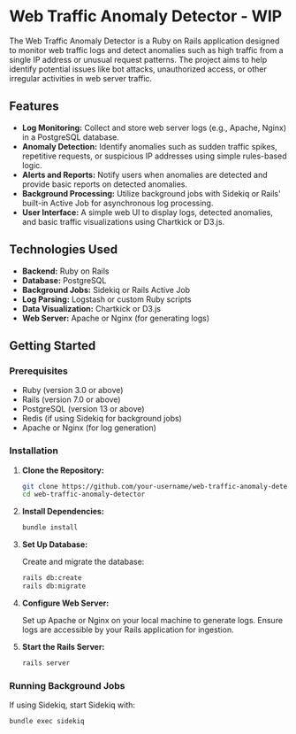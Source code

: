# Web Traffic Anomaly Detector - WIP

The Web Traffic Anomaly Detector is a Ruby on Rails application designed to monitor web traffic logs and detect anomalies such as high traffic from a single IP address or unusual request patterns. The project aims to help identify potential issues like bot attacks, unauthorized access, or other irregular activities in web server traffic.

## Features

- **Log Monitoring:** Collect and store web server logs (e.g., Apache, Nginx) in a PostgreSQL database.
- **Anomaly Detection:** Identify anomalies such as sudden traffic spikes, repetitive requests, or suspicious IP addresses using simple rules-based logic.
- **Alerts and Reports:** Notify users when anomalies are detected and provide basic reports on detected anomalies.
- **Background Processing:** Utilize background jobs with Sidekiq or Rails' built-in Active Job for asynchronous log processing.
- **User Interface:** A simple web UI to display logs, detected anomalies, and basic traffic visualizations using Chartkick or D3.js.

## Technologies Used

- **Backend:** Ruby on Rails
- **Database:** PostgreSQL
- **Background Jobs:** Sidekiq or Rails Active Job
- **Log Parsing:** Logstash or custom Ruby scripts
- **Data Visualization:** Chartkick or D3.js
- **Web Server:** Apache or Nginx (for generating logs)

## Getting Started

### Prerequisites

- Ruby (version 3.0 or above)
- Rails (version 7.0 or above)
- PostgreSQL (version 13 or above)
- Redis (if using Sidekiq for background jobs)
- Apache or Nginx (for log generation)

### Installation

1. **Clone the Repository:**

    ```bash
    git clone https://github.com/your-username/web-traffic-anomaly-detector.git
    cd web-traffic-anomaly-detector
    ```

2. **Install Dependencies:**

    ```bash
    bundle install
    ```

3. **Set Up Database:**

    Create and migrate the database:

    ```bash
    rails db:create
    rails db:migrate
    ```

4. **Configure Web Server:**

    Set up Apache or Nginx on your local machine to generate logs. Ensure logs are accessible by your Rails application for ingestion.

5. **Start the Rails Server:**

    ```bash
    rails server
    ```

### Running Background Jobs

If using Sidekiq, start Sidekiq with:

```bash
bundle exec sidekiq
```
